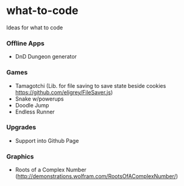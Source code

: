 # what-to-code
Ideas for what to code

### Offline Apps
 + DnD Dungeon generator

### Games
 + Tamagotchi (Lib. for file saving to save state beside cookies https://github.com/eligrey/FileSaver.js)
 + Snake w/powerups
 + Doodle Jump
 + Endless Runner
 
### Upgrades
 + Support into Github Page

### Graphics
 + Roots of a Complex Number (http://demonstrations.wolfram.com/RootsOfAComplexNumber/)
